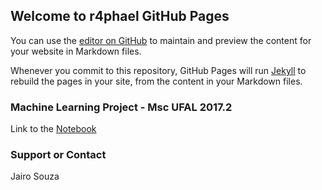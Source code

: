 ## Welcome to r4phael GitHub Pages

You can use the [editor on GitHub](https://github.com/r4phael/r4phael.github.io/edit/master/index.md) to maintain and preview the content for your website in Markdown files.

Whenever you commit to this repository, GitHub Pages will run [Jekyll](https://jekyllrb.com/) to rebuild the pages in your site, from the content in your Markdown files.

### Machine Learning Project - Msc UFAL 2017.2

Link to the [Notebook](https://github.com/r4phael/r4phael.github.io/notebooks/RNotebook_mlufal201702.nb.html)

### Support or Contact
Jairo Souza

